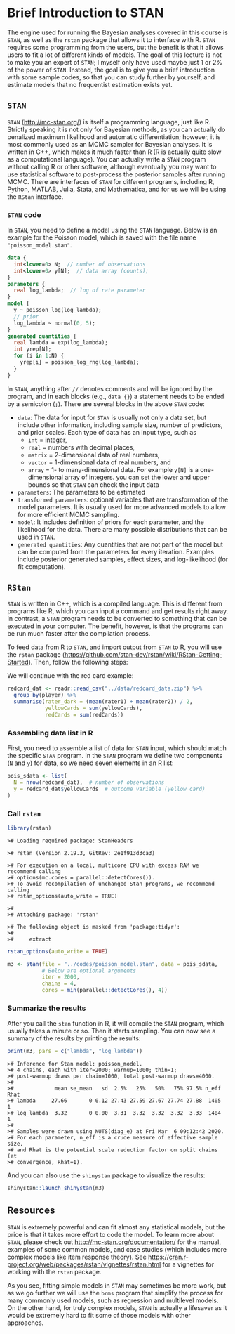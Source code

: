 



# Brief Introduction to STAN

The engine used for running the Bayesian analyses covered in this course is
`STAN`, as well as the  `rstan` package that allows it to interface with R.
`STAN` requires some programming from the users, but the benefit is that it
allows users to fit a lot of different kinds of models. The goal of this lecture
is not to make you an expert of `STAN`; I myself only have used maybe just 1 or
2% of the power of `STAN`. Instead, the goal is to give you a brief introduction
with some sample codes, so that you can study further by yourself, and estimate
models that no frequentist estimation exists yet.

## `STAN`

`STAN` (http://mc-stan.org/) is itself a programming language, just like R. 
Strictly speaking it is not only for Bayesian methods, as you can actually do 
penalized maximum likelihood and automatic differentiation; however, it is most
commonly used as an MCMC sampler for Bayesian analyses. It is written in C++,
which makes it much faster than R (R is actually quite slow as a computational
language). You can actually write a `STAN` program without calling R or other 
software, although eventually you may want to use statistical software to 
post-process the posterior samples after running MCMC. There are interfaces of
`STAN` for different programs, including R, Python, MATLAB, Julia, Stata, and
Mathematica, and for us we will be using the `RStan` interface. 

### `STAN` code

In `STAN`, you need to define a model using the `STAN` language. Below is 
an example for the Poisson model, which is saved with the file name 
`"poisson_model.stan"`.


```stan
data {
  int<lower=0> N;  // number of observations
  int<lower=0> y[N];  // data array (counts);
}
parameters {
  real log_lambda;  // log of rate parameter
}
model {
  y ~ poisson_log(log_lambda);
  // prior
  log_lambda ~ normal(0, 5);
}
generated quantities {
  real lambda = exp(log_lambda);
  int yrep[N];
  for (i in 1:N) {
    yrep[i] = poisson_log_rng(log_lambda);
  }
}
```

In `STAN`, anything after `//` denotes comments and will be ignored by the
program, and in each blocks (e.g., `data {}`) a statement needs to be ended by a
semicolon (`;`). There are several blocks in the above `STAN` code:

- `data`: The data for input for `STAN` is usually not only a data set, but 
include other information, including sample size, number of predictors, and 
prior scales. Each type of data has an input type, such as 
    * `int` = integer, 
    * `real` = numbers with decimal places, 
    * `matrix` = 2-dimensional data of real numbers, 
    * `vector` = 1-dimensional data of real numbers, and 
    * `array` = 1- to many-dimensional data. For example `y[N]` is a 
    one-dimensional array of integers. 
you can set the lower and upper bounds so that `STAN` can check the input data
- `parameters`: The parameters to be estimated
- `transformed parameters`: optional variables that are transformation of the 
model parameters. It is usually used for more advanced models to allow for 
more efficient MCMC sampling. 
- `model`: It includes definition of priors for each parameter, and the 
likelihood for the data. There are many possible distributions that can be used 
in `STAN`. 
- `generated quantities`: Any quantities that are not part of the model but 
can be computed from the parameters for every iteration. Examples include 
posterior generated samples, effect sizes, and log-likelihood (for fit 
computation). 

## `RStan`

`STAN` is written in C++, which is a compiled language. This is different from 
programs like R, which you can input a command and get results right away. In 
contrast, a `STAN` program needs to be converted to something that can be
executed in your computer. The benefit, however, is that the programs can be run
much faster after the compilation process. 

To feed data from R to `STAN`, and import output from `STAN` to R, you will use 
the `rstan` package
(https://github.com/stan-dev/rstan/wiki/RStan-Getting-Started). Then, follow the
following steps:

We will continue with the red card example:


```r
redcard_dat <- readr::read_csv("../data/redcard_data.zip") %>% 
  group_by(player) %>% 
  summarise(rater_dark = (mean(rater1) + mean(rater2)) / 2, 
            yellowCards = sum(yellowCards), 
            redCards = sum(redCards))
```

### Assembling data list in R 

First, you need to assemble a list of data for `STAN` input, which should match
the specific `STAN` program. In the `STAN` program we define two components
(`N` and `y`) for data, so we need seven elements in an R list:


```r
pois_sdata <- list(
  N = nrow(redcard_dat),  # number of observations
  y = redcard_dat$yellowCards  # outcome variable (yellow card)
)
```

### Call `rstan`


```r
library(rstan)
```

```
># Loading required package: StanHeaders
```

```
># rstan (Version 2.19.3, GitRev: 2e1f913d3ca3)
```

```
># For execution on a local, multicore CPU with excess RAM we recommend calling
># options(mc.cores = parallel::detectCores()).
># To avoid recompilation of unchanged Stan programs, we recommend calling
># rstan_options(auto_write = TRUE)
```

```
># 
># Attaching package: 'rstan'
```

```
># The following object is masked from 'package:tidyr':
># 
>#     extract
```

```r
rstan_options(auto_write = TRUE)
```


```r
m3 <- stan(file = "../codes/poisson_model.stan", data = pois_sdata, 
           # Below are optional arguments
           iter = 2000, 
           chains = 4, 
           cores = min(parallel::detectCores(), 4))
```

### Summarize the results

After you call the `stan` function in R, it will compile the `STAN` program, 
which usually takes a minute or so. Then it starts sampling. You can now see
a summary of the results by printing the results:


```r
print(m3, pars = c("lambda", "log_lambda"))
```

```
># Inference for Stan model: poisson_model.
># 4 chains, each with iter=2000; warmup=1000; thin=1; 
># post-warmup draws per chain=1000, total post-warmup draws=4000.
># 
>#             mean se_mean   sd  2.5%   25%   50%   75% 97.5% n_eff Rhat
># lambda     27.66       0 0.12 27.43 27.59 27.67 27.74 27.88  1405    1
># log_lambda  3.32       0 0.00  3.31  3.32  3.32  3.32  3.33  1404    1
># 
># Samples were drawn using NUTS(diag_e) at Fri Mar  6 09:12:42 2020.
># For each parameter, n_eff is a crude measure of effective sample size,
># and Rhat is the potential scale reduction factor on split chains (at 
># convergence, Rhat=1).
```

And you can also use the `shinystan` package to visualize the results:


```r
shinystan::launch_shinystan(m3)
```

## Resources

`STAN` is extremely powerful and can fit almost any statistical models, but the 
price is that it takes more effort to code the model. To learn more about 
`STAN`, please check out http://mc-stan.org/documentation/ for the manual, 
examples of some common models, and case studies (which includes more complex
models like item response theory). See
https://cran.r-project.org/web/packages/rstan/vignettes/rstan.html for a 
vignettes for working with the `rstan` package. 

As you see, fitting simple models in `STAN` may sometimes be more work, but as
we go further we will use the `brms` program that simplify the process for many
commonly used models, such as regression and multilevel models. On the other
hand, for truly complex models, `STAN` is actually a lifesaver as it would be
extremely hard to fit some of those models with other approaches.
